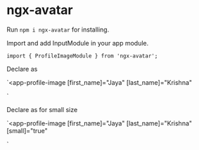 
# ngx-avatar

Run `npm i ngx-avatar` for installing.

Import and add InputModule in your app module.

`import { ProfileImageModule } from 'ngx-avatar';`

Declare as

`<app-profile-image
  [first_name]="Jaya"
  [last_name]="Krishna"
  >
</app-profile-image>`

Declare as for small size

`<app-profile-image
  [first_name]="Jaya"
  [last_name]="Krishna"
  [small]="true"
  >
</app-profile-image>`
